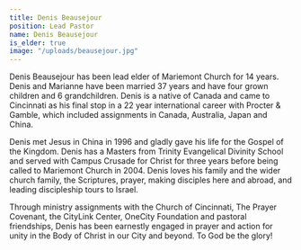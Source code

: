 ```yaml
---
title: Denis Beausejour
position: Lead Pastor
name: Denis Beausejour
is_elder: true
image: "/uploads/beausejour.jpg"
---
```


Denis Beausejour has been lead elder of Mariemont Church for 14 years. Denis and Marianne have been married 37 years and have four grown children and 6 grandchildren. Denis is a native of Canada and came to Cincinnati as his final stop in a 22 year international career with Procter & Gamble, which included assignments in Canada, Australia, Japan and China.

Denis met Jesus in China in 1996 and gladly gave his life for the Gospel of the Kingdom. Denis has a Masters from Trinity Evangelical Divinity School and served with Campus Crusade for Christ for three years before being called to Mariemont Church in 2004. Denis loves his family and the wider church family, the Scriptures, prayer, making disciples here and abroad, and leading discipleship tours to Israel.

Through ministry assignments with the Church of Cincinnati, The Prayer Covenant, the CityLink Center, OneCity Foundation and pastoral friendships, Denis has been earnestly engaged in prayer and action for unity in the Body of Christ in our City and beyond. To God be the glory!
